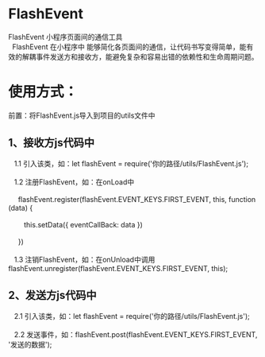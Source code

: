 # FlashEvent
 FlashEvent 小程序页面间的通信工具<br>  
 FlashEvent 在小程序中 能够简化各页面间的通信，让代码书写变得简单，能有效的解耦事件发送方和接收方，能避免复杂和容易出错的依赖性和生命周期问题。


 使用方式：<br>  
 =====
 前置：将FlashEvent.js导入到项目的utils文件中<br>  
 
 1、接收方js代码中<br>  
 -----
   &nbsp;&nbsp;&nbsp;1.1 引入该类，如：let flashEvent = require('你的路径/utils/FlashEvent.js');<br>  
   &nbsp;&nbsp;&nbsp;1.2 注册FlashEvent，如：在onLoad中<br>  
     &nbsp;&nbsp;&nbsp;&nbsp;&nbsp;flashEvent.register(flashEvent.EVENT_KEYS.FIRST_EVENT, this, function (data) {<br>  
        &nbsp;&nbsp;&nbsp;&nbsp;&nbsp;&nbsp;&nbsp;&nbsp;this.setData({ eventCallBack: data })<br>  
     &nbsp;&nbsp;&nbsp;&nbsp;&nbsp;})<br>  
   &nbsp;&nbsp;&nbsp;1.3 注销FlashEvent，如：在onUnload中调用 flashEvent.unregister(flashEvent.EVENT_KEYS.FIRST_EVENT, this);<br>  
  
 2、发送方js代码中<br>  
 -----
   &nbsp;&nbsp;&nbsp;2.1 引入该类，如：let flashEvent = require('你的路径/utils/FlashEvent.js');<br>  
   &nbsp;&nbsp;&nbsp;2.2 发送事件，如：flashEvent.post(flashEvent.EVENT_KEYS.FIRST_EVENT, '发送的数据');<br>  
 
